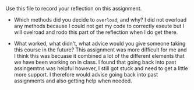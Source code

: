 Use this file to record your reflection on this assignment.

- Which methods did you decide to `overload`, and why?
I did not overload any methods because I could not get my code to correctly exeute but I will ovelroad and rodo this part of the reflection when I do get there. 

- What worked, what didn't, what advice would you give someone taking this course in the future?
This assignment was more difficult for me and I think this was becuase it combined a lot of the different elements that we have been working on in class. I found that going back into past assingemtns was helpful however, I still got stuck and need to get a little more support. I therefore would advise going back into past assignments and also getting help when needed. 

